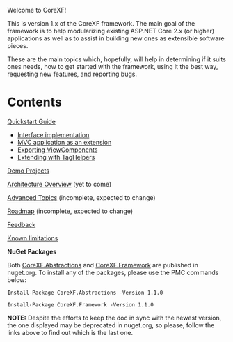 Welcome to CoreXF!

This is version 1.x of the CoreXF framework. The main goal of the framework is to help modularizing existing ASP.NET Core 2.x (or higher) applications as well as to assist in building new ones as extensible software pieces.

These are the main topics which, hopefully, will help in determining if it suits ones needs, how to get started with the framework, using it the best way, requesting new features, and reporting bugs.

# Contents
[Quickstart Guide](Quickstart-Guide)
- [Interface implementation](Interface-implementation)
- [MVC application as an extension](MVC-application-as-an-extension)
- [Exporting ViewComponents](Exporting-ViewComponents)
- [Extending with TagHelpers](Extending-with-TagHelpers)

[Demo Projects](Demo-Projects)

[Architecture Overview](Architecture-Overview) (yet to come)

[Advanced Topics](Advanced-Topics) (incomplete, expected to change)

[Roadmap](Roadmap) (incomplete, expected to change)

[Feedback](Feedback) 

[Known limitations](Known-limitations)

**NuGet Packages**

Both [CoreXF.Abstractions](https://www.nuget.org/packages/CoreXF.Abstractions) and [CoreXF.Framework](https://www.nuget.org/packages/CoreXF.Framework/) are published in nuget.org. To install any of the packages, please use the PMC commands below:

`Install-Package CoreXF.Abstractions -Version 1.1.0`

`Install-Package CoreXF.Framework -Version 1.1.0`

**NOTE:** Despite the efforts to keep the doc in sync with the newest version, the one displayed may be deprecated in nuget.org, so please, follow the links above to find out which is the last one.



